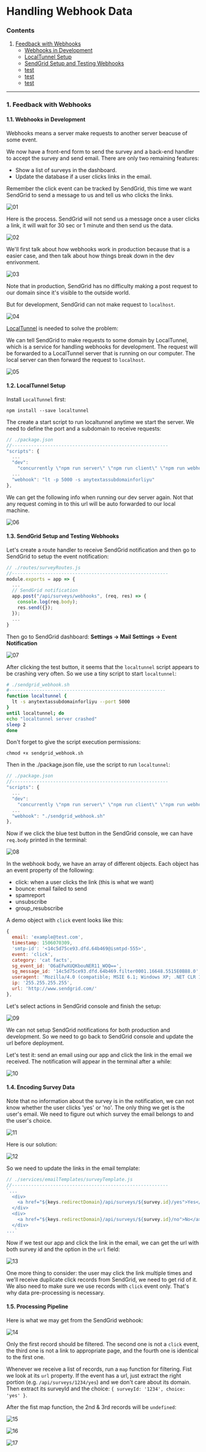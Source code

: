 # Handling Webhook Data

### Contents

1. [Feedback with Webhooks](#)
    * [Webhooks in Development](#)
    * [LocalTunnel Setup](#)
    * [SendGrid Setup and Testing Webhooks](#)
    * [test](#)
    * [test](#)
    * [test](#)

---

### 1. Feedback with Webhooks

#### 1.1. Webhooks in Development

Webhooks means a server make requests to another server beacuse of some event.

We now have a front-end form to send the survey and a back-end handler to accept the survey and send email. There are only two remaining features:

* Show a list of surveys in the dashboard.
* Update the database if a user clicks links in the email.

Remember the click event can be tracked by SendGrid, this time we want SendGrid to send a message to us and tell us who clicks the links.

![01](./images/13/13-01.png "01")

Here is the process. SendGrid will not send us a message once a user clicks a link, it will wait for 30 sec or 1 minute and then send us the data.

![02](./images/13/13-02.png "02")

We'll first talk about how webhooks work in production because that is a easier case, and then talk about how things break down in the dev enrivonment.

![03](./images/13/13-03.png "03")

Note that in production, SendGrid has no difficulty making a post request to our domain since it's visible to the outside world.

But for development, SendGrid can not make request to `localhost`.

![04](./images/13/13-04.png "04")

[LocalTunnel](https://localtunnel.github.io/www/) is needed to solve the problem:

We can tell SendGrid to make requests to some domain by LocalTunnel, which is a service for handling webhooks for development. The request will be forwarded to a LocalTunnel server that is running on our computer. The local server can then forward the request to `localhost`.

![05](./images/13/13-05.png "05")

#### 1.2. LocalTunnel Setup

Install `LocalTunnel` first:

```
npm install --save localtunnel
```

The create a start script to run localtunnel anytime we start the server. We need to define the port and a subdomain to receive requests:

```javascript
// ./package.json
//---------------------------------------------------------
"scripts": {
  ...
  "dev":
    "concurrently \"npm run server\" \"npm run client\" \"npm run webhook\"",
  ...
  "webhook": "lt -p 5000 -s anytextassubdomainforliyu"
},
```

We can get the following info when running our dev server again. Not that any request coming in to this url will be auto forwarded to our local machine.

![06](./images/13/13-06.png "06")

#### 1.3. SendGrid Setup and Testing Webhooks

Let's create a route handler to receive SendGrid notification and then go to SendGrid to setup the event notification:

```javascript
// ./routes/surveyRoutes.js
//---------------------------------------------------------
module.exports = app => {
  ...
  // SendGrid notification
  app.post("/api/surveys/webhooks", (req, res) => {
    console.log(req.body);
    res.send({});
  });
  ...
}
```

Then go to SendGrid dashboard: **Settings -> Mail Settings -> Event Notification**

![07](./images/13/13-07.png "07")

After clicking the test button, it seems that the `localtunnel` script appears to be crashing very often. So we use a tiny script to start `localtunnel`:

```bash
# ./sendgrid_webhook.sh
#---------------------------------------------------------
function localtunnel {
  lt -s anytextassubdomainforliyu --port 5000
}
until localtunnel; do
echo "localtunnel server crashed"
sleep 2
done
```

Don't forget to give the script execution permissions:
```
chmod +x sendgrid_webhook.sh
```

Then in the ./package.json file, use the script to run `localtunnel`:

```javascript
// ./package.json
//---------------------------------------------------------
"scripts": {
  ...
  "dev":
    "concurrently \"npm run server\" \"npm run client\" \"npm run webhook\"",
  ...
  "webhook": "./sendgrid_webhook.sh"
},
```

Now if we click the blue test button in the SendGrid console, we can have `req.body` printed in the terminal:

![08](./images/13/13-08.png "08")

In the webhook body, we have an array of different objects. Each object has an event property of the following:

* click: when a user clicks the link (this is what we want)
* bounce: email failed to send
* spamreport
* unsubscribe
* group_resubscribe

A demo object with `click` event looks like this:

```javascript
{
  email: 'example@test.com',
  timestamp: 1506070309,
  'smtp-id': '<14c5d75ce93.dfd.64b469@ismtpd-555>',
  event: 'click',
  category: 'cat facts',
  sg_event_id: 'O6aEFwXUQKbouNER11_WOQ==',
  sg_message_id: '14c5d75ce93.dfd.64b469.filter0001.16648.5515E0B88.0',
  useragent: 'Mozilla/4.0 (compatible; MSIE 6.1; Windows XP; .NET CLR 1.1.4322; .NET CLR 2.0.50727)',
  ip: '255.255.255.255',
  url: 'http://www.sendgrid.com/'
},
```

Let's select actions in SendGrid console and finish the setup:

![09](./images/13/13-09.png "09")

We can not setup SendGrid notifications for both production and development. So we need to go back to SendGrid console and update the url before deployment.

Let's test it: send an email using our app and click the link in the email we received. The notification will appear in the terminal after a while:

![10](./images/13/13-10.png "10")

#### 1.4. Encoding Survey Data

Note that no information about the survey is in the notification, we can not know whether the user clicks 'yes' or 'no'. The only thing we get is the user's email. We need to figure out which survey the email belongs to and the user's choice.

![11](./images/13/13-11.png "11")

Here is our solution:

![12](./images/13/13-12.png "12")

So we need to update the links in the email template:

```javascript
// ./services/emailTemplates/surveyTemplate.js
//---------------------------------------------------------
`...
  <div>
    <a href="${keys.redirectDomain}/api/surveys/${survey.id}/yes">Yes</a>
  </div>
  <div>
    <a href="${keys.redirectDomain}/api/surveys/${survey.id}/no">No</a>
  </div>
...`
```

Now if we test our app and click the link in the email, we can get the url with both survey id and the option in the `url` field:

![13](./images/13/13-13.png "13")

One more thing to consider: the user may click the link multiple times and we'll receive duplicate click records from SendGrid, we need to get rid of it. We also need to make sure we use records with `click` event only. That's why data pre-processing is necessary.

#### 1.5. Processing Pipeline

Here is what we may get from the SendGrid webhook:

![14](./images/13/13-14.png "14")

Only the first record should be filtered. The second one is not a `click` event, the third one is not a link to appropriate page, and the fourth one is identical to the first one.

Whenever we receive a list of records, run a `map` function for filtering. Fist we look at its `url` property. If the event has a url, just extract the right portion (e.g. `/api/surveys/1234/yes`) and we don't care about its domain. Then extract its surveyId and the choice: `{ surveyId: '1234', choice: 'yes' }`.

After the fist map function, the 2nd & 3rd records will be `undefined`:

![15](./images/13/13-15.png "15")

![16](./images/13/13-16.png "16")

![17](./images/13/13-17.png "17")
